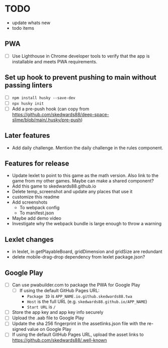 # TODO

- update whats new
- todo items

## PWA

- [ ] Use Lighthouse in Chrome developer tools to verify that the app is installable and meets PWA requirements.

## Set up hook to prevent pushing to main without passing linters

- [ ] `npm install husky --save-dev`
- [ ] `npx husky init`
- [ ] Add a pre-push hook (can copy from https://github.com/skedwards88/deep-space-slime/blob/main/.husky/pre-push)

## Later features

- Add daily challenge. Mention the daily challenge in the rules component.

## Features for release

- Update lexlet to point to this game as the math version. Also link to the game from my other games. Maybe can make a shared component?
- Add this game to skedwards88.github.io
- Delete temp_screenshot and update any places that use it
- customize this readme
- Add screenshots
  - To webpack config
  - To manifest.json
- Maybe add demo video
- Investigate why the webpack bundle is large enough to throw a warning

## Lexlet changes

- in lexlet, in getPlayableBoard, gridDimension and gridSize are redundant
- delete mobile-drag-drop dependency from lexlet package.json?

## Google Play

- [ ] Can use pwabuilder.com to package the PWA for Google Play
  - [ ] If using the default GitHub Pages URL:
    - `Package ID` is `APP_NAME.io.github.skedwards88.twa`
    - `Host` is the full URL (e.g. `skedwards88.github.io/APP_NAME`)
    - `Start URL` is `/`
- [ ] Store the app key and app key info securely
- [ ] Upload the .aab file to Google Play
- [ ] Update the sha 256 fingerprint in the assetlinks.json file with the re-signed value on Google Play
- [ ] If using the default GitHub Pages URL, upload the asset links to https://github.com/skedwards88/.well-known
